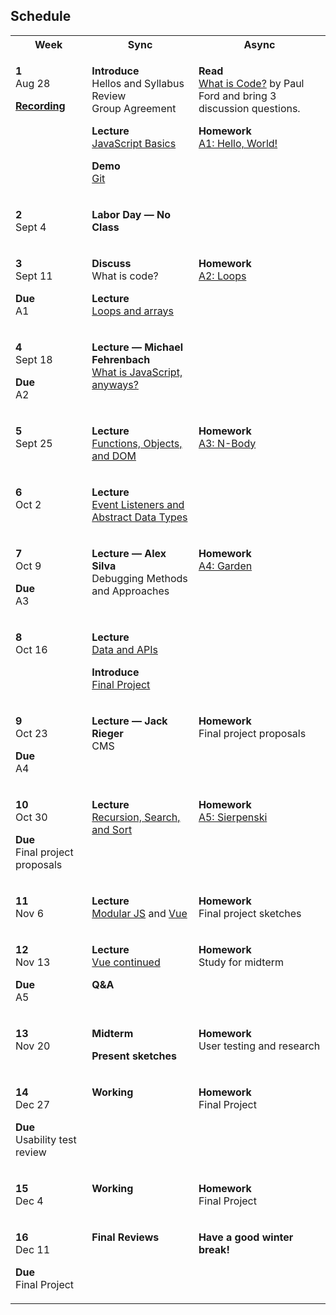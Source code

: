 ## Schedule

<table>
  <tbody>
    <tr>
      <th>Week</th>
      <th>Sync</th>
      <th>Async</th>
    </tr>
    <tr valign="top">
      <td>
        <p>
          <strong>1</strong><br>
          Aug 28
        </p>
        <p>
          <strong><a href="#">Recording</a></strong>
        </p>
      </td>
      <td>
        <p>
          <strong>Introduce</strong><br>
          Hellos and Syllabus Review<br>
          Group Agreement
        </p>
        <p>
          <strong>Lecture</strong><br>
          <a href="/topics/js-basics/">JavaScript Basics</a>
        </p>
        <p>
          <strong>Demo</strong><br>
          <a href="/topics/git/">Git</a>
        </p>
      </td>
      <td>
        <p>
          <strong>Read</strong><br>
          <a href="https://www.bloomberg.com/graphics/2015-paul-ford-what-is-code/">What is Code?</a> by Paul Ford and bring 3 discussion questions.
        </p>
        <p>
          <strong>Homework</strong><br>
          <a href="/assignments#a1-hello-world">A1: Hello, World!</a>
        </p>
      </td>
    </tr>
    <tr valign="top">
      <td>
        <p>
          <strong>2</strong><br>
          Sept 4
        </p>
      </td>
      <td>
        <p>
          <strong>Labor Day — No Class</strong>
        </p>
      </td>
      <td>
      </td>
    </tr>
    <tr valign="top">
      <td>
        <p>
          <strong>3</strong><br>
          Sept 11
        </p>
        <p>
          <strong>Due</strong><br>
          A1
        </p>
      </td>
      <td>
        <p>
          <strong>Discuss</strong><br>
          What is code?
        </p>
        <p>
          <strong>Lecture</strong><br>
          <a href="/topics/loops-and-arrays">Loops and arrays</a>
        </p>
      </td>
      <td>
        <p>
          <strong>Homework</strong><br>
          <a href="/assignments#a2-loops">A2: Loops</a>
        </p>
      </td>
    </tr>
    <tr valign="top">
      <td>
        <p>
          <strong>4</strong><br>
          Sept 18
        </p>
        <p>
          <strong>Due</strong><br>
          A2
        </p>
      </td>
      <td>
        <p>
          <strong>Lecture — Michael Fehrenbach</strong><br>
          <a href="/topics/what-is-javascript/">What is JavaScript, anyways?</a>
        </p>
      </td>
      <td>
      </td>
    </tr>
    <tr valign="top">
      <td>
        <p>
          <strong>5</strong><br>
          Sept 25
        </p>
      </td>
      <td>
        <p>
          <strong>Lecture</strong><br>
          <a href="/topics/functions-dom/">Functions, Objects, and DOM</a>
        </p>
      </td>
      <td>
        <p>
          <strong>Homework</strong><br>
          <a href="/assignments#a3-n-body-pair">A3: N-Body</a>
        </p>
      </td>
    </tr>
    <tr valign="top">
      <td>
        <p>
          <strong>6</strong><br>
          Oct 2
        </p>
      </td>
      <td>
        <p>
          <strong>Lecture</strong><br>
          <a href="/topics/event-listeners-adt">Event Listeners and Abstract Data Types</a>
        </p>
      </td>
      <td>
      </td>
    </tr>
    <tr valign="top">
      <td>
        <p>
          <strong>7</strong><br>
          Oct 9
        </p>
        <p>
          <strong>Due</strong><br>
          A3
        </p>
      </td>
      <td>
        <p>
          <strong>Lecture — Alex Silva</strong><br>
          Debugging Methods and Approaches
        </p>
      </td>
      <td>
        <p>
          <strong>Homework</strong><br>
          <a href="/assignments#a4-garden-pair">A4: Garden</a>
        </p>
      </td>
    </tr>
    <tr valign="top">
      <td>
        <p>
          <strong>8</strong><br>
          Oct 16
        </p>
      </td>
      <td>
        <p>
          <strong>Lecture</strong><br>
          <a href="/topics/modular-js/">Data and APIs</a>
        </p>
        <p>
          <strong>Introduce</strong><br>
          <a href="/final">Final Project</a>
        </p>
      </td>
      <td>
      </td>
    </tr>
    <tr valign="top">
      <td>
        <p>
          <strong>9</strong><br>
          Oct 23
        </p>
        <p>
          <strong>Due</strong><br>
          A4
        </p>
      </td>
      <td>
        <p>
          <strong>Lecture — Jack Rieger</strong><br>
          CMS
        </p>
      </td>
      <td>
        <p>
          <strong>Homework</strong><br>
          Final project proposals
        </p>
      </td>
    </tr>
    <tr valign="top">
      <td>
        <p>
          <strong>10</strong><br>
          Oct 30
        </p>
        <p>
          <strong>Due</strong><br>
          Final project proposals
        </p>
      </td>
      <td>
        <p>
          <strong>Lecture</strong><br>
          <a href="/topics/recursion-search-sort/">Recursion, Search, and Sort</a>
        </p>
      </td>
      <td>
        <p>
          <strong>Homework</strong><br>
          <a href="/assignments#a5-sierpenski-pair">A5: Sierpenski</a>
        </p>
      </td>
    </tr>
    <tr valign="top">
      <td>
        <p>
          <strong>11</strong><br>
          Nov 6
        </p>
      </td>
      <td>
        <p>
          <strong>Lecture</strong><br>
          <a href="/topics/modular-js/">Modular JS</a> and <a href="/topics/vue/">Vue</a>
        </p>
      </td>
      <td>
        <p>
          <strong>Homework</strong><br>
          Final project sketches
        </p>
      </td>
    </tr>
    <tr valign="top">
      <td>
        <p>
          <strong>12</strong><br>
          Nov 13
        </p>
        <p>
          <strong>Due</strong><br>
          A5
        </p>
      </td>
      <td>
        <p>
          <strong>Lecture</strong><br>
          <a href="/topics/vue/">Vue continued</a>
        </p>
        <p><strong>Q&A</strong></p>
      </td>
      <td>
        <p>
          <strong>Homework</strong><br>
          Study for midterm
        </p>
      </td>
    </tr>
    <tr valign="top">
      <td>
        <p>
          <strong>13</strong><br>
          Nov 20
        </p>
      </td>
      <td>
        <p>
          <strong>Midterm</strong>
        </p>
        <p>
          <strong>Present sketches</strong>
        </p>
      </td>
      <td>
        <p>
          <strong>Homework</strong><br>
          User testing and research
        </p>
      </td>
    </tr>
    <tr valign="top">
      <td>
        <p>
          <strong>14</strong><br>
          Dec 27
        </p>
        <p>
          <strong>Due</strong><br>
          Usability test review
        </p>
      </td>
      <td>
        <p>
          <strong>Working</strong>
        </p>
      </td>
      <td>
        <p>
          <strong>Homework</strong><br>
          Final Project
        </p>
      </td>
    </tr>
    <tr valign="top">
      <td>
        <p>
          <strong>15</strong><br>
          Dec 4
        </p>
      </td>
      <td>
        <p>
          <strong>Working</strong>
        </p>
      </td>
      <td>
        <p>
          <strong>Homework</strong><br>
          Final Project
        </p>
      </td>
    </tr>
    <tr valign="top">
      <td>
        <p>
          <strong>16</strong><br>
          Dec 11
        </p>
        <p>
          <strong>Due</strong><br>
          Final Project
        </p>
      </td>
      <td>
        <p>
          <strong>Final Reviews</strong>
        </p>
      </td>
      <td>
        <p>
          <strong>Have a good winter break!</strong>
        </p>
      </td>
    </tr>
  </tbody>
</table>
